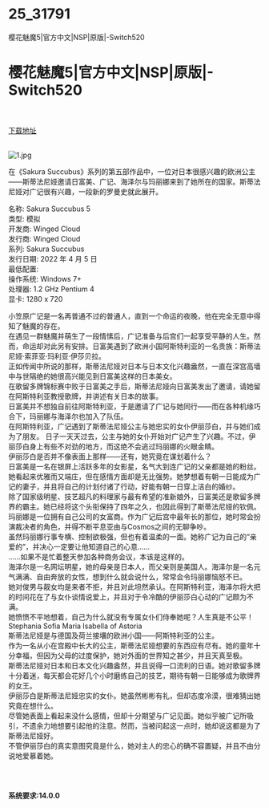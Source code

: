 # 25_31791
樱花魅魔5|官方中文|NSP|原版|-Switch520
# 樱花魅魔5|官方中文|NSP|原版|-Switch520
 <br/></br>
[下载地址](https://www.switch520.cc/article/31791 "下载地址")
<br/></br>

<p><img title="1.jpg" src="https://www.switch520.cc/muke_img/2022_04_06_fdb32197c1512.jpg" alt="1.jpg"></p>
<p>在《Sakura Succubus》系列的第五部作品中，一位对日本很感兴趣的欧洲公主——斯蒂法尼娅邀请日富美、广记、海泽尔与玛丽娜来到了她所在的国家。斯蒂法尼娅对广记很有兴趣，一段新的罗曼史就此展开。</p>
<p>名称: Sakura Succubus 5<br>
类型: 模拟<br>
开发商: Winged Cloud<br>
发行商: Winged Cloud<br>
系列: Sakura Succubus<br>
发行日期: 2022 年 4 月 5 日<br>
最低配置:<br>
操作系统: Windows 7+<br>
处理器: 1.2 GHz Pentium 4<br>
显卡: 1280 x 720</p>
<p><img src="https://media.st.dl.pinyuncloud.com/steam/apps/1795430/extras/storybanner2.png?t=1649092613" alt=""><br>
小笠原广记是一名再普通不过的普通人，直到一个命运的夜晚，他在完全无意中得知了魅魔的存在。<br>
在遇见一群魅魔并萌生了一段情愫后，广记准备与后宫们一起享受平静的人生。然而，命运却对此另有安排。日富美遇到了欧洲小国阿斯特利亚的一名贵族：斯蒂法尼娅·索菲亚·玛利亚·伊莎贝拉。<br>
正如传闻中所说的那样，斯蒂法尼娅对日本与日本文化兴趣盎然，一直在深宫高墙中与世隔绝的她很高兴能见到日富美这样的日本美女。<br>
在歌留多牌锦标赛中败于日富美之手后，斯蒂法尼娅向日富美发出了邀请，请她留在阿斯特利亚教授歌牌，并讲述有关日本的故事。<br>
日富美并不想独自前往阿斯特利亚，于是邀请了广记与她同行——而在各种机缘巧合下，玛丽娜与海泽尔也加入了队伍。<br>
在阿斯特利亚，广记遇到了斯蒂法尼娅公主与她忠实的女仆伊丽莎白，并与她们成为了朋友。 日子一天天过去，公主与她的女仆开始对广记产生了兴趣。不过，伊丽莎白身上有些不对劲的地方，而这绝不会逃过玛丽娜的火眼金睛。<br>
伊丽莎白是否并不像表面上那样——还有，她究竟在谋划着什么？<br>
<img src="https://media.st.dl.pinyuncloud.com/steam/apps/1795430/extras/hifumi.png?t=1649092613" alt=""><br>
日富美是一名在银屏上活跃多年的女影星，名气大到连广记的父亲都是她的粉丝。<br>
她看起来优雅而又端庄，但在感情方面却是无比强势。她梦想着有朝一日能成为广记的妻子，并且将自己的计划付诸了行动，好能有朝一日穿上洁白的婚纱。<br>
除了国家级明星、技艺超凡的料理家与最有希望的准新娘外，日富美还是歌留多牌界的霸主。她已经将这个头衔保持了四年之久，也因此得到了斯蒂法尼娅的钦佩。<br>
<img src="https://media.st.dl.pinyuncloud.com/steam/apps/1795430/extras/marinabanner.png?t=1649092613" alt=""><br>
玛丽娜是一位拥有自己公司的女富商。作为广记后宫中最年长的那位，她时常会扮演裁决者的角色，并得不断平息亚由与Cosmos之间的无聊争吵。<br>
虽然玛丽娜行事专横、控制欲极强，但也有着温柔的一面。她称广记为自己的“亲爱的”，并决心一定要让他知道自己的心意……<br>
……如果不是忙着整天参加各种商务会议，本该是这样的。<br>
海泽尔是一名网坛明星，她的母亲是日本人，而父亲则是美国人。海泽尔是一名元气满满、自由奔放的女性，想到什么就会说什么，常常会令玛丽娜恼怒不已。<br>
她对俊男与靓女均是来者不拒，并且对此坦然承认。在阿斯特利亚，海泽尔将大把的时间花在了与女仆谈情说爱上，并且对于令冷酷的伊丽莎白心动的广记颇为不满。<br>
她愤愤不平地想着，自己为什么就没有专属女仆们侍奉她呢？人生真是不公平！<br>
Stephania Sofia Maria Isabella of Astoria<br>
斯蒂法尼娅是与德国及荷兰接壤的欧洲小国——阿斯特利亚的公主。<br>
作为一名从小在宫殿中长大的公主，斯蒂法尼娅想要的东西应有尽有。她的童年十分幸福，但因为父母的过度保护，她对外面的世界知之甚少，并且天真至极。<br>
斯蒂法尼娅对日本和日本文化兴趣盎然，并且说得一口流利的日语。她对歌留多牌十分着迷，每天都会花好几个小时磨练自己的技艺，期待有朝一日能够成为歌牌界的女王。<br>
<img src="https://cdn.cloudflare.steamstatic.com/steam/apps/1795430/extras/elizabeth.png?t=1649092613" alt=""><br>
伊丽莎白是斯蒂法尼娅忠实的女仆。她虽然彬彬有礼，但却态度冷漠，很难猜出她究竟在想什么。<br>
尽管她表面上看起来没什么感情，但却十分期望与广记见面。她似乎被广记所吸引，不遗余力地想要引起他的注意。然而，当被问起这一点时，她却说这都是为了斯蒂法尼娅好。<br>
不管伊丽莎白的真实意图究竟是什么，她对主人的忠心的确不容置疑，并且不由分说地爱慕着她。</p>
<p><img src="https://media.st.dl.pinyuncloud.com/steam/apps/1795430/ss_ec64372ca0d697679c1e06c8b0aad5b18255bc7c.1920x1080.jpg?t=1649092613" alt=""><br>
<img src="https://media.st.dl.pinyuncloud.com/steam/apps/1795430/ss_33d1613b7911bd16adf791975d5324a7288ceac3.1920x1080.jpg?t=1649092613" alt=""><br>
<img src="https://media.st.dl.pinyuncloud.com/steam/apps/1795430/ss_6b803eb1ba615a1dc913abb1323b5491489d687d.1920x1080.jpg?t=1649092613" alt=""><br>
<img src="https://media.st.dl.pinyuncloud.com/steam/apps/1795430/ss_7523be59f0359862a0e2a71d8650d0b27c49709f.1920x1080.jpg?t=1649092613" alt=""></p>
<p>&nbsp;</p>
<p><strong>系统要求:14.0.0</strong></p>



